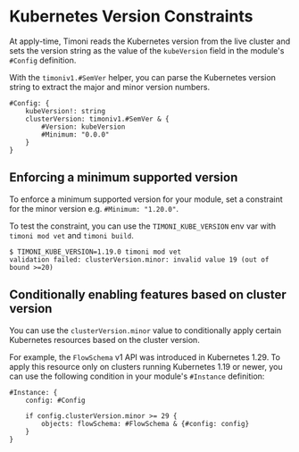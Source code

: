 # Kubernetes Version Constraints

At apply-time, Timoni reads the Kubernetes version from the live cluster and sets the version
string as the value of the `kubeVersion` field in the module's `#Config` definition.

With the `timoniv1.#SemVer` helper, you can parse the Kubernetes version string to extract the
major and minor version numbers.

```cue
#Config: {
	kubeVersion!: string
	clusterVersion: timoniv1.#SemVer & {
		#Version: kubeVersion
		#Minimum: "0.0.0"
	}
}

```

## Enforcing a minimum supported version

To enforce a minimum supported version for your module, set a constraint for the minor
version e.g. `#Minimum: "1.20.0"`.

To test the constraint, you can use the `TIMONI_KUBE_VERSION` env var
with `timoni mod vet` and `timoni build`.

```console
$ TIMONI_KUBE_VERSION=1.19.0 timoni mod vet
validation failed: clusterVersion.minor: invalid value 19 (out of bound >=20)
```

## Conditionally enabling features based on cluster version

You can use the `clusterVersion.minor` value to conditionally apply certain Kubernetes resources
based on the cluster version.

For example, the `FlowSchema` v1 API was introduced in Kubernetes 1.29. To apply this resource
only on clusters running Kubernetes 1.19 or newer,
you can use the following condition in your module's `#Instance` definition:

```cue
#Instance: {
	config: #Config

	if config.clusterVersion.minor >= 29 {
		objects: flowSchema: #FlowSchema & {#config: config}
	}
}

```